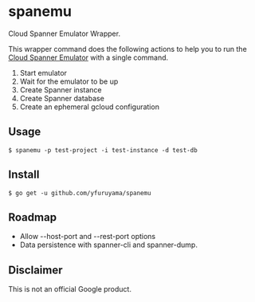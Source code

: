 spanemu
===
Cloud Spanner Emulator Wrapper.

This wrapper command does the following actions to help you to run the [Cloud Spanner Emulator](https://cloud.google.com/spanner/docs/emulator) with a single command.

1. Start emulator
2. Wait for the emulator to be up
3. Create Spanner instance
4. Create Spanner database
5. Create an ephemeral gcloud configuration

## Usage

```
$ spanemu -p test-project -i test-instance -d test-db
```

## Install

```
$ go get -u github.com/yfuruyama/spanemu
```

## Roadmap

* Allow --host-port and --rest-port options
* Data persistence with spanner-cli and spanner-dump.

## Disclaimer
This is not an official Google product.
